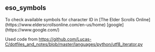 <h2> eso_symbols </h2>
To check available symbols for character ID in [The Elder Scrolls Online](https://www.elderscrollsonline.com/en-us/home)
[google](https://www.google.com/)

Used code from 
https://github.com/Lucas-C/dotfiles_and_notes/blob/master/languages/python/utf8_iterator.py
